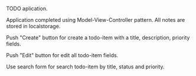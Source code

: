 TODO aplication.

Application completed using Model-View-Controller pattern. All notes are stored
in localstorage.

Push "Create" button for create a todo-item with a title, description, priority
fields.

Push "Edit" button for edit all todo-item fields.

Use search form for search todo-item by title, status and priority.
